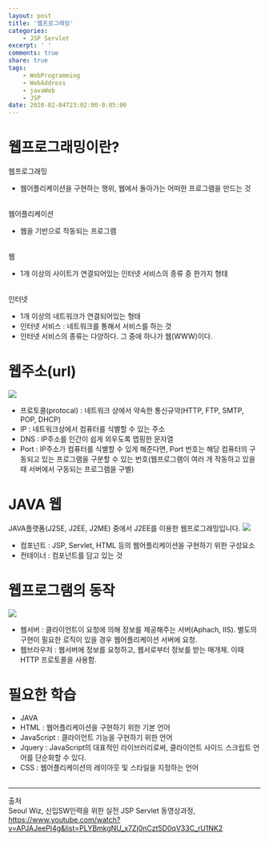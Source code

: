 ```yaml
---
layout: post
title: '웹프로그래밍'
categories:
    - JSP Servlet
excerpt: ' '
comments: true
share: true
tags:
    - WebProgramming
    - WebAddress
    - javaWeb
    - JSP
date: 2020-02-04T23:02:00-0:05:00
---
```


# 웹프로그래밍이란?

웹프로그래밍<br/>

-   웹어플리케이션을 구현하는 행위, 웹에서 돌아가는 어떠한 프로그램을 만드는 것<br/><br/>

웹어플리케이션<br/>

-   웹을 기반으로 작동되는 프로그램<br/><br/>

웹<br/>

-   1개 이상의 사이트가 연결되어있는 인터넷 서비스의 종류 중 한가지 형태<br/><br/>

인터넷<br/>

-   1개 이상의 네트워크가 연결되어있는 형태<br/>
-   인터넷 서비스 : 네트워크를 통해서 서비스를 하는 것<br/>
-   인터넷 서비스의 종류는 다양하다. 그 중에 하나가 웹(WWW)이다.<br/>

# 웹주소(url)

![](https://kimmy100b.github.io/assets/images/JSP/01-01.jpg)
<br/>

-   프로토콜(protocal) : 네트워크 상에서 약속한 통신규약(HTTP, FTP, SMTP, POP, DHCP)<br/>
-   IP : 네트워크상에서 컴퓨터를 식별할 수 있는 주소<br/>
-   DNS : IP주소를 인간이 쉽게 외우도록 맵핑한 문자열<br/>
-   Port : IP주소가 컴퓨터를 식별할 수 있게 해준다면, Port 번호는 해당 컴퓨터의 구동되고 있는 프로그램을 구분할 수 있는 번호(웹프로그램이 여러 개 작동하고 있을 때 서버에서 구동되는 프로그램을 구별)<br/>

# JAVA 웹

JAVA플랫폼(J2SE, J2EE, J2ME) 중에서 J2EE를 이용한 웹프로그래밍입니다.
![](https://kimmy100b.github.io/assets/images/JSP/01-02.jpg)
<br/>

-   컴포넌트 : JSP, Servlet, HTML 등의 웹어플리케이션을 구현하기 위한 구성요소
-   컨테이너 : 컴포넌트를 담고 있는 것

# 웹프로그램의 동작

![](https://kimmy100b.github.io/assets/images/JSP/01-03.jpg)
<br/>

-   웹서버 : 클라이언트이 요청에 의해 정보를 제공해주는 서버(Aphach, IIS). 별도의 구현이 필요한 로직이 있을 경우 웹어플리케이션 서버에 요청.
-   웹브라우저 : 웹서버에 정보를 요청하고, 웹서로부터 정보를 받는 매개체. 이때 HTTP 프로토콜을 사용함.

# 필요한 학습

-   JAVA
-   HTML : 웹어플리케이션을 구현하기 위한 기본 언어
-   JavaScript : 클라이언트 기능을 구현하기 위한 언어
-   Jquery : JavaScript의 대표적인 라이브러리로써, 클라이언트 사이드 스크립트 언어를 단순화할 수 있다.
-   CSS : 웹어플리케이션의 레이아웃 및 스타일을 지정하는 언어<br/>
    <br/>

---

출처<br/>
Seoul Wiz, 신입SW인력을 위한 실전 JSP Servlet 동영상과정, https://www.youtube.com/watch?v=APJAJeePl4g&list=PLYBmkgNU_x7Zj0nCzt5D0qV33C_rU1NK2<br/>
